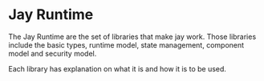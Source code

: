 # Jay Runtime

The Jay Runtime are the set of libraries that make jay work.
Those libraries include the basic types, runtime model, state management, component model and security model.

Each library has explanation on what it is and how it is to be used.
